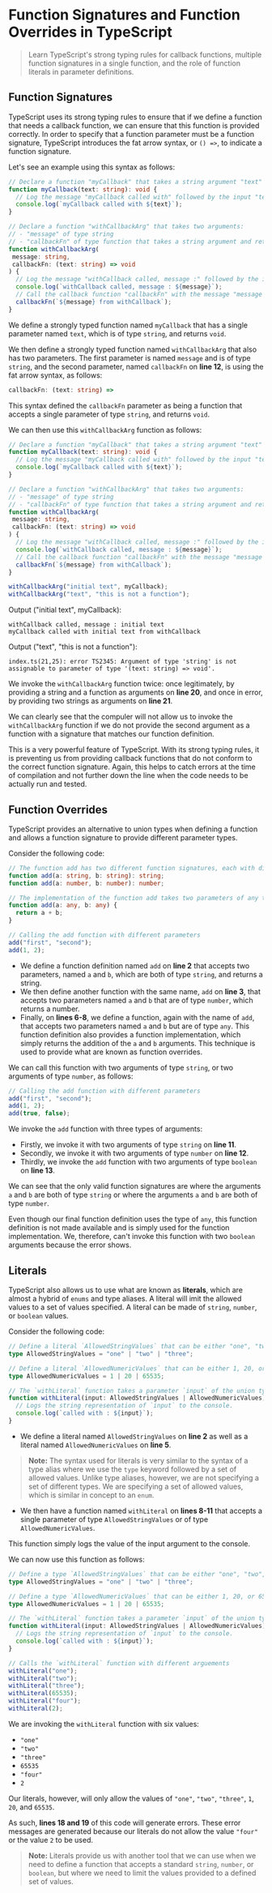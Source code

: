 # Function Signatures and Function Overrides in TypeScript

> Learn TypeScript's strong typing rules for callback functions, multiple function signatures in a single function, and the role of function literals in parameter definitions.

## Function Signatures

TypeScript uses its strong typing rules to ensure that if we define a function that needs a callback function, we can ensure that this function is provided correctly. In order to specify that a function parameter must be a function signature, TypeScript introduces the fat arrow syntax, or `() =>`, to indicate a function signature.

Let's see an example using this syntax as follows:

```ts
// Declare a function "myCallback" that takes a string argument "text" and returns nothing
function myCallback(text: string): void {
  // Log the message "myCallback called with" followed by the input "text" using template literals
  console.log(`myCallback called with ${text}`);
}

// Declare a function "withCallbackArg" that takes two arguments:
// - "message" of type string
// - "callbackFn" of type function that takes a string argument and returns nothing
function withCallbackArg(
 message: string,
 callbackFn: (text: string) => void
) {
  // Log the message "withCallback called, message :" followed by the input "message" using template literals
  console.log(`withCallback called, message : ${message}`);
  // Call the callback function "callbackFn" with the message "message + " from withCallback" as an argument
  callbackFn(`${message} from withCallback`);
}
```

We define a strongly typed function named `myCallback` that has a single parameter named `text`, which is of type `string`, and returns `void`.

We then define a strongly typed function named `withCallbackArg` that also has two parameters. The first parameter is named `message` and is of type `string`, and the second parameter, named `callbackFn` on **line 12**, is using the fat arrow syntax, as follows:

```ts
callbackFn: (text: string) =>
```

This syntax defined the `callbackFn` parameter as being a function that accepts a single parameter of type `string`, and returns `void`.

We can then use this `withCallbackArg` function as follows:

```ts
// Declare a function "myCallback" that takes a string argument "text" and returns nothing
function myCallback(text: string): void {
  // Log the message "myCallback called with" followed by the input "text" using template literals
  console.log(`myCallback called with ${text}`);
}

// Declare a function "withCallbackArg" that takes two arguments:
// - "message" of type string
// - "callbackFn" of type function that takes a string argument and returns nothing
function withCallbackArg(
 message: string,
 callbackFn: (text: string) => void
) {
  // Log the message "withCallback called, message :" followed by the input "message" using template literals
  console.log(`withCallback called, message : ${message}`);
  // Call the callback function "callbackFn" with the message "message + " from withCallback" as an argument
  callbackFn(`${message} from withCallback`);
}

withCallbackArg("initial text", myCallback);
withCallbackArg("text", "this is not a function");
```

Output ("initial text", myCallback):

```
withCallback called, message : initial text
myCallback called with initial text from withCallback
```

Output ("text", "this is not a function"):

```
index.ts(21,25): error TS2345: Argument of type 'string' is not assignable to parameter of type '(text: string) => void'.
```

We invoke the `withCallbackArg` function twice: once legitimately, by providing a string and a function as arguments on **line 20**, and once in error, by providing two strings as arguments on **line 21**.

We can clearly see that the compuler will not allow us to invoke the `withCallbackArg` function if we do not provide the second argument as a function with a signature that matches our function definition.

This is a very powerful feature of TypeScript. With its strong typing rules, it is preventing us from providing callback functions that do not conform to the correct function signature. Again, this helps to catch errors at the time of compilation and not further down the line when the code needs to be actually run and tested.

## Function Overrides

TypeScript provides an alternative to union types when defining a function and allows a function signature to provide different parameter types.

Consider the following code:

```ts
// The function add has two different function signatures, each with different parameter types and return types.
function add(a: string, b: string): string;
function add(a: number, b: number): number;

// The implementation of the function add takes two parameters of any type and returns their sum.
function add(a: any, b: any) {
  return a + b;
}

// Calling the add function with different parameters
add("first", "second");
add(1, 2);
```

- We define a function definition named `add` on **line 2** that accepts two parameters, named `a` and `b`, which are both of type `string`, and returns a string.
- We then define another function with the same name, `add` on **line 3**, that accepts two parameters named `a` and `b` that are of type `number`, which returns a number.
- Finally, on **lines 6-8**, we define a function, again with the name of `add`, that accepts two parameters named `a` and `b` but are of type `any`. This function definition also provides a function implementation, which simply returns the addition of the `a` and `b` arguments. This technique is used to provide what are known as function overrides.

We can call this function with two arguments of type `string`, or two arguments of type `number`, as follows:

```ts
// Calling the add function with different parameters
add("first", "second");
add(1, 2);
add(true, false);
```

We invoke the `add` function with three types of arguments:
  - Firstly, we invoke it with two arguments of type `string` on **line 11**.
  - Secondly, we invoke it with two arguments of type `number` on **line 12**.
  - Thirdly, we invoke the `add` function with two arguments of type `boolean` on **line 13**.

We can see that the only valid function signatures are where the arguments `a` and `b` are both of type `string` or where the arguments `a` and `b` are both of type `number`.

Even though our final function definition uses the type of `any`, this function definition is not made available and is simply used for the function implementation. We, therefore, can't invoke this function with two `boolean` arguments because the error shows.

## Literals

TypeScript also allows us to use what are known as **literals**, which are almost a hybrid of `enums` and type aliases. A literal will imit the allowed values to a set of values specified. A literal can be made of `string`, `number`, or `boolean` values.

Consider the following code:

```ts
// Define a literal `AllowedStringValues` that can be either "one", "two", or "three".
type AllowedStringValues = "one" | "two" | "three";

// Define a literal `AllowedNumericValues` that can be either 1, 20, or 65535.
type AllowedNumericValues = 1 | 20 | 65535;

// The `withLiteral` function takes a parameter `input` of the union type `AllowedStringValues | AllowedNumericValues`.
function withLiteral(input: AllowedStringValues | AllowedNumericValues) {
  // Logs the string representation of `input` to the console.
  console.log(`called with : ${input}`);
}
```

- We define a literal named `AllowedStringValues` on **line 2** as well as a literal named `AllowedNumericValues` on **line 5**.

> **Note:** The syntax used for literals is very similar to the syntax of a type alias where we use the `type` keyword followed by a set of allowed values. Unlike type aliases, however, we are not specifying a set of different types. We are specifying a set of allowed values, which is similar in concept to an `enum`.

- We then have a function named `withLiteral` on **lines 8-11** that accepts a single parameter of type `AllowedStringValues` or of type `AllowedNumericValues`.

This function simply logs the value of the input argument to the console.

We can now use this function as follows:

```ts
// Define a type `AllowedStringValues` that can be either "one", "two", or "three".
type AllowedStringValues = "one" | "two" | "three";

// Define a type `AllowedNumericValues` that can be either 1, 20, or 65535.
type AllowedNumericValues = 1 | 20 | 65535;

// The `withLiteral` function takes a parameter `input` of the union type `AllowedStringValues | AllowedNumericValues`.
function withLiteral(input: AllowedStringValues | AllowedNumericValues) {
  // Logs the string representation of `input` to the console.
  console.log(`called with : ${input}`);
}

// Calls the `withLiteral` function with different arguements
withLiteral("one");
withLiteral("two");
withLiteral("three");
withLiteral(65535);
withLiteral("four");
withLiteral(2);
```

We are invoking the `withLiteral` function with six values:
  - `"one"`
  - `"two"`
  - `"three"`
  - `65535`
  - `"four"`
  - `2`

Our literals, however, will only allow the values of `"one"`, `"two"`, `"three"`, `1`, `20`, and `65535`.

As such, **lines 18 and 19** of this code will generate errors. These error messages are generated because our literals do not allow the value `"four"` or the value `2` to be used.

> **Note:** Literals provide us with another tool that we can use when we need to define a function that accepts a standard `string`, `number`, or `boolean`, but where we need to limit the values provided to a defined set of values.